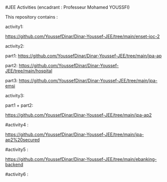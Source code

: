 #JEE Activities (encadrant : Professeur Mohamed YOUSSFI)

This repository contains :


activity1:

https://github.com/YoussefDinar/Dinar-Youssef-JEE/tree/main/enset-ioc-2



activity2:

part1:
https://github.com/YoussefDinar/Dinar-Youssef-JEE/tree/main/jpa-ap

part2:
https://github.com/YoussefDinar/Dinar-Youssef-JEE/tree/main/hospital

part3:
https://github.com/YoussefDinar/Dinar-Youssef-JEE/tree/main/jpa-emsi


activity3:

part1 + part2: 

https://github.com/YoussefDinar/Dinar-Youssef-JEE/tree/main/jpa-ap2


#activity4 :

https://github.com/YoussefDinar/Dinar-Youssef-JEE/tree/main/jpa-ap2%20secured

#activity5 :


https://github.com/YoussefDinar/Dinar-Youssef-JEE/tree/main/ebanking-backend

#activity6 :


